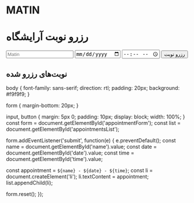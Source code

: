 # MATIN
<!DOCTYPE html>
<html lang="fa">
<head>
  <meta charset="UTF-8">
  <title>رزرو نوبت آرایشگاه</title>
  <link rel="stylesheet" href="style.css">
</head>
<body>
  <h1>رزرو نوبت آرایشگاه</h1>
  <form id="appointmentForm">
    <input type="text" id="name" placeholder="Matin" required>
    <input type="date" id="date" required>
    <input type="time" id="time" required>
    <button type="submit">رزرو نوبت</button>
  </form>

  <h2>نوبت‌های رزرو شده</h2>
  <ul id="appointmentsList"></ul>

  <script src="script.js"></script>
</body>
</html>
body {
  font-family: sans-serif;
  direction: rtl;
  padding: 20px;
  background: #f9f9f9;
}

form {
  margin-bottom: 20px;
}

input, button {
  margin: 5px 0;
  padding: 10px;
  display: block;
  width: 100%;
}
const form = document.getElementById('appointmentForm');
const list = document.getElementById('appointmentsList');

form.addEventListener('submit', function(e) {
  e.preventDefault();
  const name = document.getElementById('name').value;
  const date = document.getElementById('date').value;
  const time = document.getElementById('time').value;

  const appointment = `${name} - ${date} - ${time}`;
  const li = document.createElement('li');
  li.textContent = appointment;
  list.appendChild(li);

  form.reset();
});

